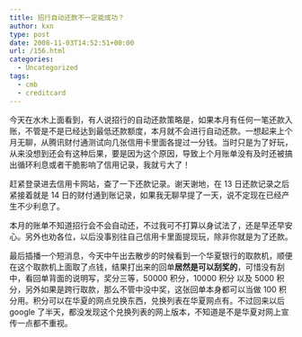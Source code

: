 ```yaml
---
title: 招行自动还款不一定能成功？
author: kxn
type: post
date: 2008-11-03T14:52:51+00:00
url: /156.html
categories:
  - Uncategorized
tags:
  - cmb
  - creditcard
---
```


今天在水木上面看到，有人说招行的自动还款策略是，如果本月有任何一笔还款入账，不管是不是已经达到最低还款额度，本月就不会进行自动还款。一想起来上个月无聊，从腾讯财付通测试向几张信用卡里面各提过一分钱。当时只是为了好玩，从来没想到还会有这种后果，要是因为这个原因，导致上个月账单没有及时还被搞出循环利息或者干脆影响了信用记录，我就亏大了！

赶紧登录进去信用卡网站，查了一下还款记录。谢天谢地，在 13 日还款记录之后紧接着就是 14 日的财付通到账记录，如果我无聊早提了一天，说不定现在已经产生不少利息了。

本月的账单不知道招行会不会自动还，不过我可不打算以身试法了，还是早还早安心。另外也劝各位，以后没事别往自己信用卡里面提现玩，除非你就是为了还款。

最后插播一个短消息，今天中午出去散步的时候看到一个华夏银行的取款机，顺便在这个取款机上面取了点钱，结果打出来的回单**居然是可以刮奖的**，可惜没有刮中，看回单背面的说明写，奖分三等，50000 积分，10000 积分 以及 5000 积分，另外如果是跨行取款，那么不管中没中奖，这张回单本身都可以当做 100 积分用。积分可以在华夏的网点兑换东西，兑换列表在华夏网点有。不过回来以后 google 了半天，都没发现这个兑换列表的网上版本，不知道是不是华夏对网上宣传一点都不重视。
